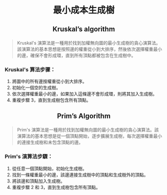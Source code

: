 # <p align="center">最小成本生成樹</p>
## <p align="center">Kruskal’s algorithm</p>
> Kruskal's 演算法是一種用於找到加權無向圖的最小生成樹的貪心演算法。該演算法的基本思想是按照邊的權重從小到大排序，然後依次選擇權重最小的邊，確保不會形成環，直到所有頂點都被包含在生成樹中。
### Kruskal's 算法步骤：
1. 將圖中的所有邊按權重從小到大排序。
2. 初始化一個空的生成樹。
3. 依次選擇權重最小的邊，如果加入這條邊不會形成環，則將其加入生成樹。
4. 重複步驟 3，直到生成樹包含所有頂點。
## <p align="center">Prim’s Algorithm</p>
> Prim's 演算法是一種用於找到加權無向圖的最小生成樹的貪心演算法。該演算法的基本思想是從一個頂點開始，逐步擴展生成樹，每次選擇權重最小的連接生成樹和未包含頂點的邊。

### Prim's 演算法步驟：
1. 從任意一個頂點開始，初始化生成樹。
2. 找到一條權重最小的邊，該邊連接生成樹中的頂點和生成樹外的頂點。
3. 將該邊和頂點加入生成樹。
4. 重複步驟 2 和 3，直到生成樹包含所有頂點。